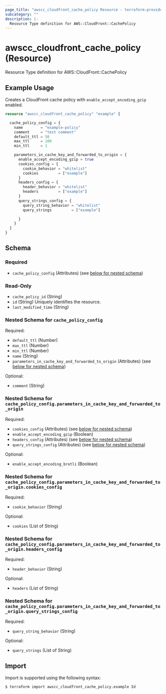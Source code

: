 ```yaml
---
page_title: "awscc_cloudfront_cache_policy Resource - terraform-provider-awscc"
subcategory: ""
description: |-
  Resource Type definition for AWS::CloudFront::CachePolicy
---
```


# awscc_cloudfront_cache_policy (Resource)

Resource Type definition for AWS::CloudFront::CachePolicy

## Example Usage

Creates a CloudFront cache policy with `enable_accept_encoding_gzip` enabled.

```terraform
resource "awscc_cloudfront_cache_policy" "example" {

  cache_policy_config = {
    name        = "example-policy"
    comment     = "test comment"
    default_ttl = 50
    max_ttl     = 100
    min_ttl     = 1

    parameters_in_cache_key_and_forwarded_to_origin = {
      enable_accept_encoding_gzip = true
      cookies_config = {
        cookie_behavior = "whitelist"
        cookies         = ["example"]
      }
      headers_config = {
        header_behavior = "whitelist"
        headers         = ["example"]
      }
      query_strings_config = {
        query_string_behavior = "whitelist"
        query_strings         = ["example"]

      }
    }
  }
}
```

<!-- schema generated by tfplugindocs -->
## Schema

### Required

- `cache_policy_config` (Attributes) (see [below for nested schema](#nestedatt--cache_policy_config))

### Read-Only

- `cache_policy_id` (String)
- `id` (String) Uniquely identifies the resource.
- `last_modified_time` (String)

<a id="nestedatt--cache_policy_config"></a>
### Nested Schema for `cache_policy_config`

Required:

- `default_ttl` (Number)
- `max_ttl` (Number)
- `min_ttl` (Number)
- `name` (String)
- `parameters_in_cache_key_and_forwarded_to_origin` (Attributes) (see [below for nested schema](#nestedatt--cache_policy_config--parameters_in_cache_key_and_forwarded_to_origin))

Optional:

- `comment` (String)

<a id="nestedatt--cache_policy_config--parameters_in_cache_key_and_forwarded_to_origin"></a>
### Nested Schema for `cache_policy_config.parameters_in_cache_key_and_forwarded_to_origin`

Required:

- `cookies_config` (Attributes) (see [below for nested schema](#nestedatt--cache_policy_config--parameters_in_cache_key_and_forwarded_to_origin--cookies_config))
- `enable_accept_encoding_gzip` (Boolean)
- `headers_config` (Attributes) (see [below for nested schema](#nestedatt--cache_policy_config--parameters_in_cache_key_and_forwarded_to_origin--headers_config))
- `query_strings_config` (Attributes) (see [below for nested schema](#nestedatt--cache_policy_config--parameters_in_cache_key_and_forwarded_to_origin--query_strings_config))

Optional:

- `enable_accept_encoding_brotli` (Boolean)

<a id="nestedatt--cache_policy_config--parameters_in_cache_key_and_forwarded_to_origin--cookies_config"></a>
### Nested Schema for `cache_policy_config.parameters_in_cache_key_and_forwarded_to_origin.cookies_config`

Required:

- `cookie_behavior` (String)

Optional:

- `cookies` (List of String)


<a id="nestedatt--cache_policy_config--parameters_in_cache_key_and_forwarded_to_origin--headers_config"></a>
### Nested Schema for `cache_policy_config.parameters_in_cache_key_and_forwarded_to_origin.headers_config`

Required:

- `header_behavior` (String)

Optional:

- `headers` (List of String)


<a id="nestedatt--cache_policy_config--parameters_in_cache_key_and_forwarded_to_origin--query_strings_config"></a>
### Nested Schema for `cache_policy_config.parameters_in_cache_key_and_forwarded_to_origin.query_strings_config`

Required:

- `query_string_behavior` (String)

Optional:

- `query_strings` (List of String)

## Import

Import is supported using the following syntax:

```shell
$ terraform import awscc_cloudfront_cache_policy.example Id
```